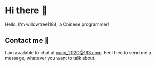 # Hi there 👋
Hello, I'm willowtree1184, a Chinese programmer!

## Contact me 💬
I am available to chat at [xucx_2020@163.com](mailto:WillowTree1184<xucx_2020@163.com>). Feel free to send me a message, whatever you want to talk about.

<!--
**WillowTree1184/willowtree1184** is a ✨ _special_ ✨ repository because its `README.md` (this file) appears on your GitHub profile.

Here are some ideas to get you started:

- 🔭 I’m currently working on ...
- 🌱 I’m currently learning ...
- 👯 I’m looking to collaborate on ...
- 🤔 I’m looking for help with ...
- 💬 Ask me about ...
- 📫 How to reach me: ...
- 😄 Pronouns: ...
- ⚡ Fun fact: ...
-->

